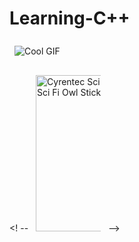# Learning-C++

<img src="https://i.pinimg.com/originals/15/e7/e3/15e7e300166c962d3b8a22f60b5cac9e.gif" alt="Cool GIF" style="max-width: 100%; height: auto; background-color: unset; margin: 8px;">

<! --
 <img src="https://c.tenor.com/Yg8O2WDlGkYAAAAi/cyrentec-sci-fi.gif" width="250" height="250" alt="Cyrentec Sci Fi Sticker - Cyrentec Sci Fi Owl Stickers" style="max-width: 104px; background-color: unset; margin: 8px;">
-->